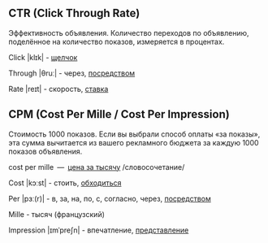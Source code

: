 ## CTR (Click Through Rate)

Эффективность объявления. Количество переходов по объявлению, поделённое на количество показов, измеряется в процентах.

Click |klɪk| - [щелчок](https://wooordhunt.ru/word/click)

Through |θruː| - через, [посредством](https://wooordhunt.ru/word/through)

Rate |reɪt| - скорость, [ставка](https://wooordhunt.ru/word/rate)



## CPM (Cost Per Mille / Cost Per Impression)

Стоимость 1000 показов. Если вы выбрали способ оплаты «за показы», эта сумма вычитается из вашего рекламного бюджета за каждую 1000 показов объявления.

cost per mille — [цена за тысячу](https://wooordhunt.ru/word/mille) /cловосочетание/

Cost |kɔːst| - стоить, [обходиться](https://wooordhunt.ru/word/cost)

Per |pɜː(r)| - в, за, на, по, с, согласно, через, [посредством](https://wooordhunt.ru/word/per)

Mille - тысяч (французский)

Impression |ɪmˈpreʃn| - впечатление, [представление](https://wooordhunt.ru/word/impression)


